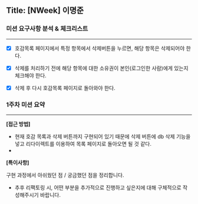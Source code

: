 ## Title: [NWeek] 이명준

### 미션 요구사항 분석 & 체크리스트

---
- [x] 호감목록 페이지에서 특정 항목에서 삭제버튼을 누르면, 해당 항목은 삭제되어야 한다.
- [x] 삭제를 처리하기 전에 해당 항목에 대한 소유권이 본인(로그인한 사람)에게 있는지 체크해야 한다.
- [x] 삭제 후 다시 호감목록 페이지로 돌아와야 한다.



### 1주차 미션 요약

---

**[접근 방법]**

- 현재 호감 목록과 삭제 버튼까지 구현되어 있기 때문에 삭제 버튼에 db 삭제 기능을 넣고 리다이렉트를 이용하여 목록 페이지로 돌아오면 될 것 같다.
- 



**[특이사항]**

구현 과정에서 아쉬웠던 점 / 궁금했던 점을 정리합니다.

- 추후 리팩토링 시, 어떤 부분을 추가적으로 진행하고 싶은지에 대해 구체적으로 작성해주시기 바랍니다.